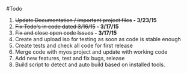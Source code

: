 #Todo

1. <del>Update Documentation / important project files</del><b> - 3/23/15</b>
2. <del>Fix Todo's in code dated 3/16/15</del><b> - 3/17/15</b>
3. <del>Fix and close open code Issues</del><b> - 3/17/15</b>
4. Create and upload iso for testing as soon as code is stable enough 
5. Create tests and check all code for first release
6. Merge code with myos project and update with working code
7. Add new features, test and fix bugs, release
8. Build script to detect and auto build based on installed tools.
